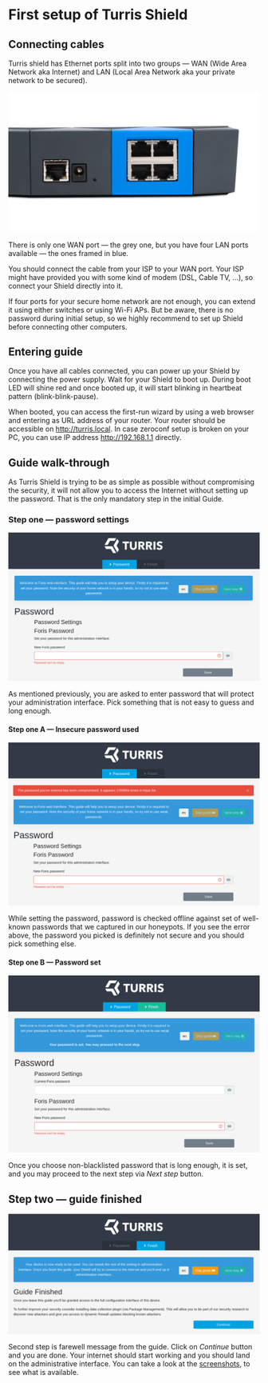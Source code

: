 # First setup of Turris Shield

## Connecting cables

Turris shield has Ethernet ports split into two groups — WAN (Wide Area Network
aka Internet) and LAN (Local Area Network aka your private network to be secured).

![Turris Shield ports](shield_ports.png)

There is only one WAN port — the grey one, but you have four LAN ports
available — the ones framed in blue.

You should connect the cable from your ISP to your WAN port. Your ISP might
have provided you with some kind of modem (DSL, Cable TV, ...), so connect your
Shield directly into it.

If four ports for your secure home network are not enough, you can extend it
using either switches or using Wi-Fi APs. But be aware, there is no password
during initial setup, so we highly recommend to set up Shield before connecting
other computers.

## Entering guide

Once you have all cables connected, you can power up your Shield by connecting the
power supply. Wait for your Shield to boot up. During boot LED will shine red and
once booted up, it will start blinking in heartbeat pattern
(blink-blink-pause).

When booted, you can access the first-run wizard by using a web browser and
entering as URL address of your router. Your router should be accessible on
<http://turris.local>. In case zeroconf setup is broken on your PC, you can use
IP address <http://192.168.1.1> directly.

## Guide walk-through

As Turris Shield is trying to be as simple as possible without compromising the
security, it will not allow you to access the Internet without setting up the
password. That is the only mandatory step in the initial Guide.

### Step one — password settings 

![Setting password](shield_pass.png)

As mentioned previously, you are asked to enter password that will protect your
administration interface. Pick something that is not easy to guess and long
enough.

#### Step one A — Insecure password used 

![Invalid password](shield_pass_invalid.png)

While setting the password, password is checked offline against set of well-known
passwords that we captured in our honeypots. If you see the error above, the
password you picked is definitely not secure and you should pick something else.

#### Step one B — Password set

![Password set](shield_pass_set.png)

Once you choose non-blacklisted password that is long enough, it is set, and
you may proceed to the next step via _Next step_ button.

## Step two — guide finished

![Finished guide](shield_finished.png)

Second step is farewell message from the guide. Click on _Continue_ button and
you are done. Your internet should start working and you should land on the
administrative interface. You can take a look at the
[screenshots](../../hw/shield/screenshots.md), to see what is available.
